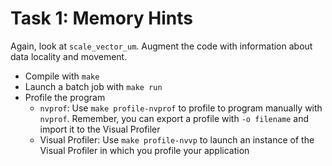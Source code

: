 # Task 1: Memory Hints

Again, look at `scale_vector_um`. Augment the code with information about data locality and movement.

* Compile with `make`
* Launch a batch job with `make run`
* Profile the program
    - `nvprof`: Use `make profile-nvprof` to profile to program manually with `nvprof`. Remember, you can export a profile with `-o filename` and import it to the Visual Profiler
    - Visual Profiler: Use `make profile-nvvp` to launch an instance of the Visual Profiler in which you profile your application
